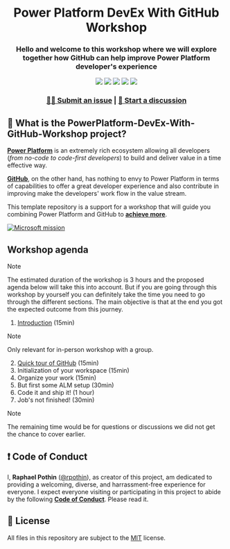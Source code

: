 <p align="center">
    <h1 align="center">
        Power Platform DevEx With GitHub Workshop
    </h1>
    <h3 align="center">
        Hello and welcome to this workshop where we will explore together how GitHub can help improve Power Platform developer's experience
    </h3>
</p>

<p align="center">
    <a href="https://github.com/rpothin/PowerPlatform-DevEx-With-GitHub-Workshop/blob/main/LICENSE" alt="Repository License">
        <img src="https://img.shields.io/github/license/rpothin/PowerPlatform-DevEx-With-GitHub-Workshop?color=yellow&label=License" /></a>
    <a href="https://github.com/rpothin/PowerPlatform-DevEx-With-GitHub-Workshop/blob/main/CODE_OF_CONDUCT.md" alt="Code Of Conduct">
        <img src="https://img.shields.io/badge/Contributor%20Covenant-2.1-4baaaa.svg" /></a>
    <a href="#watchers" alt="Watchers">
        <img src="https://img.shields.io/github/watchers/rpothin/PowerPlatform-DevEx-With-GitHub-Workshop?style=social" /></a>
    <a href="#forks" alt="Forks">
        <img src="https://img.shields.io/github/forks/rpothin/PowerPlatform-DevEx-With-GitHub-Workshop?style=social" /></a>
    <a href="#stars" alt="Stars">
        <img src="https://img.shields.io/github/stars/rpothin/PowerPlatform-DevEx-With-GitHub-Workshop?style=social" /></a>
</p>

<h3 align="center">
  <a href="https://github.com/rpothin/PowerPlatform-DevEx-With-GitHub-Workshop/discussions/new/choose">🙋🏼 Submit an issue</a> |
  <a href="https://github.com/rpothin/PowerPlatform-DevEx-With-GitHub-Workshop/discussions/new/choose">📢 Start a discussion</a>
</h3>

## 🏡 What is the PowerPlatform-DevEx-With-GitHub-Workshop project?

[**Power Platform**](https://powerplatform.microsoft.com/en-us/what-is-power-platform/) is an extremely rich ecosystem allowing all developers (_from no-code to code-first developers_) to build and deliver value in a time effective way.

[**GitHub**](https://github.com/features), on the other hand, has nothing to envy to Power Platform in terms of capabilities to offer a great developer experience and also contribute in improving make the developers' work flow in the value stream.

This template repository is a support for a workshop that will guide you combining Power Platform and GitHub to [**achieve more**](https://www.microsoft.com/en-us/about/values).

[![Microsoft mission](https://pbs.twimg.com/ext_tw_video_thumb/1125426298401116162/pu/img/SPo8RYxVf4u5hWzS.jpg)](https://x.com/Microsoft/status/1125428212614385664)

## Workshop agenda

> [!NOTE]
> The estimated duration of the workshop is 3 hours and the proposed agenda below will take this into account. But if you are going through this workshop by yourself you can definitely take the time you need to go through the different sections. The main objective is that at the end you got the expected outcome from this journey.

1. [Introduction](./docs/01-Introduction.md) (15min)

> [!NOTE]
> Only relevant for in-person workshop with a group.

2. [Quick tour of GitHub](./docs/02-QuickTourOfGitHub.md) (15min)
3. Initialization of your workspace (15min)
4. Organize your work (15min)
5. But first some ALM setup (30min)
6. Code it and ship it! (1 hour)
7. Job's not finished! (30min)

> [!NOTE]
> The remaining time would be for questions or discussions we did not get the chance to cover earlier.

## ❗ Code of Conduct

I, **Raphael Pothin** ([@rpothin](https://github.com/rpothin)), as creator of this project, am dedicated to providing a welcoming, diverse, and harrassment-free experience for everyone.
I expect everyone visiting or participating in this project to abide by the following [**Code of Conduct**](CODE_OF_CONDUCT.md).
Please read it.

## 📝 License

All files in this repository are subject to the [MIT](LICENSE) license.